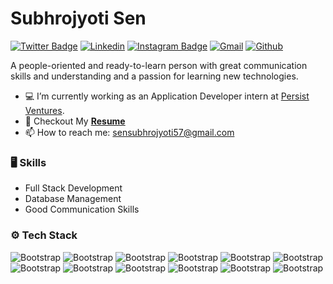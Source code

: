 # Subhrojyoti Sen

[![Twitter Badge](https://img.shields.io/badge/-Twitter-1da1f2?labelColor=1da1f2&logo=twitter&logoColor=white&link=https://twitter.com/its_subhro)](https://twitter.com/its_subhro)
[![Linkedin](https://img.shields.io/badge/-LinkedIn-blue?style=flat&logo=Linkedin&logoColor=white)](https://www.linkedin.com/in/subhrojyoti-sen/)
[![Instagram Badge](https://img.shields.io/badge/-Instagram-purple?logo=instagram&logoColor=white&link=https://instagram.com/_itz_subhro/)](https://www.instagram.com/_itz_subhro)
[![Gmail](https://img.shields.io/badge/-Gmail-c14438?style=flat&logo=Gmail&logoColor=white)](mailto:sensubhrojyoti57@gmail.com)
[![Github](https://img.shields.io/github/followers/its-subhro?label=Follow&style=social)](https://github.com/its-subhro)

A people-oriented and ready-to-learn person with great communication skills and understanding and a passion for learning new technologies.

- 💻 I’m currently working as an Application Developer intern at [Persist Ventures](https://persistventures.com/).
- 📜 Checkout My [**Resume**](https://drive.google.com/uc?export=download&id=1pUSkz1LSkOHR2-kU7R03zq3P2KJOyQEW)
- 📫 How to reach me: sensubhrojyoti57@gmail.com


### 🖥 Skills

- Full Stack Development
- Database Management
- Good Communication Skills
### ⚙️ Tech Stack

![Bootstrap](https://img.shields.io/badge/-Flutter-05122A?style=flat-square&logo=Flutter&color=353535) ![Bootstrap](https://img.shields.io/badge/-JQuery-05122A?style=flat-square&logo=JQuery&color=353535) ![Bootstrap](https://img.shields.io/badge/-Git-05122A?style=flat-square&logo=Git&color=353535) ![Bootstrap](https://img.shields.io/badge/-Axios-05122A?style=flat-square&logo=Axios&color=353535) ![Bootstrap](https://img.shields.io/badge/-EJS-05122A?style=flat-square&logo=EJS&color=353535) ![Bootstrap](https://img.shields.io/badge/-React-05122A?style=flat-square&logo=React&color=353535) ![Bootstrap](https://img.shields.io/badge/-Firebase-05122A?style=flat-square&logo=Firebase&color=353535) ![Bootstrap](https://img.shields.io/badge/-Node.js-05122A?style=flat-square&logo=Node.js&color=353535) ![Bootstrap](https://img.shields.io/badge/-Django-05122A?style=flat-square&logo=Django&color=353535) ![Bootstrap](https://img.shields.io/badge/-Express-05122A?style=flat-square&logo=Express&color=353535) ![Bootstrap](https://img.shields.io/badge/-Python-05122A?style=flat-square&logo=Python&color=353535) ![Bootstrap](https://img.shields.io/badge/-Vite-05122A?style=flat-square&logo=Vite&color=353535)

